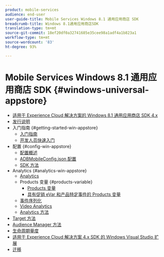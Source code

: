 ```yaml
---
product: mobile-services
audience: end-user
user-guide-title: Mobile Services Windows 8.1 通用应用商店 SDK
breadcrumb-title: Windows 8.1通用应用商店SDK
translation-type: tm+mt
source-git-commit: 18ef20df0a32741685e35cee98a1adf4a1b823a1
workflow-type: tm+mt
source-wordcount: '83'
ht-degree: 93%

---
```



# Mobile Services Windows 8.1 通用应用商店 SDK {#windows-universal-appstore}

+ [适用于 Experience Cloud 解决方案的 Windows 8.1 通用应用商店 SDK 4.x](overview.md)
+ [发行说明](release-notes.md)
+ 入门指南 {#getting-started-win-appstore}
   + [入门指南](c-getting-started/c-getting-started.md)
   + [开发人员快速入门](c-getting-started/dev-qs.md)
+ 配置 {#config-win-appstore}
   + [配置概述](c-configuration/c-configuration.md)
   + [ADBMobileConfig.json 配置](c-configuration/c.json.md)
   + [SDK 方法](c-configuration/methods.md)
+ Analytics {#analytics-win-appstore}
   + [Analytics](analytics/analytics.md)
   + Products 变量 {#products-variable}
      + [Products 变量](analytics/products/products.md)
      + [具有促销 eVar 和产品特定事件的 Products 变量](analytics/products/products-variable-evars-events.md)
   + [事件序列化](analytics/event-serialization.md)
   + [Video Analytics](analytics/video-qs.md)
   + [Analytics 方法](analytics/analytics-methods.md)
+ [Target 方法](target/target-methods.md)
+ [Audience Manager 方法](audiencemgmt/audience-manager-methods.md)
+ [生命周期量度](metrics.md)
+ [适用于 Experience Cloud 解决方案 4.x SDK 的 Windows Visual Studio 扩展](extensions/win-vse-4x.md)
+ [迁移](migration-v3.md)
